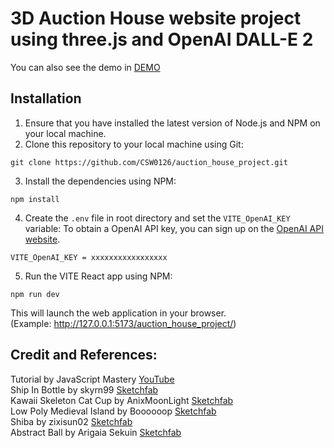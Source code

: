 # 3D Auction House website project using three.js and OpenAI DALL-E 2

You can also see the demo in [DEMO](https://csw0126.github.io/auction_house_project/)
<br>

## Installation
1. Ensure that you have installed the latest version of Node.js and NPM on your local machine.
2. Clone this repository to your local machine using Git:

```
git clone https://github.com/CSW0126/auction_house_project.git
```

3. Install the dependencies using NPM:

```
npm install
```

4. Create the `.env` file in root directory and set the `VITE_OpenAI_KEY` variable:
To obtain a OpenAI API key, you can sign up on the [OpenAI API website](https://platform.openai.com/account/api-keys).

```
VITE_OpenAI_KEY = xxxxxxxxxxxxxxxxx
```

5. Run the VITE React app using NPM:
```
npm run dev
```
This will launch the web application in your browser. 
<br>(Example: http://127.0.0.1:5173/auction_house_project/)

## Credit and References:

Tutorial by JavaScript Mastery [YouTube](https://youtu.be/ZqEa8fTxypQ)<br>
Ship In Bottle by skyrn99 [Sketchfab](https://skfb.ly/6VwDq)<br>
Kawaii Skeleton Cat Cup by AnixMoonLight [Sketchfab](https://skfb.ly/oCxsy)<br>
Low Poly Medieval Island by Boooooop [Sketchfab](https://skfb.ly/6uNHF)
<br>
Shiba by zixisun02 [Sketchfab](https://skfb.ly/6WxVW)
<br>
Abstract Ball by Arigaia Sekuin [Sketchfab](https://skfb.ly/6AUX6)
